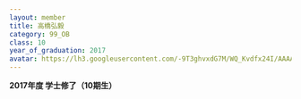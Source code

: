 ```yaml
---
layout: member
title: 高橋弘毅
category: 99_OB
class: 10
year_of_graduation: 2017
avatar: https://lh3.googleusercontent.com/-9T3ghvxdG7M/WQ_Kvdfx24I/AAAAAAAAqR4/8eko8GJMoBszuS6JUotjiwxQm9glDXk_ACLcB/p-s300/takahashi.jpg
---
```

**2017年度 学士修了（10期生）**